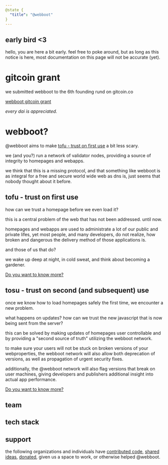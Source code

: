 ```yaml
---
@state {
  "title": "@webboot"
}
---
```


<Hero state></Hero>

<div id="about">

## early bird <3

hello, you are here a bit early.
feel free to poke around,
but as long as this notice is here,
most documentation on this page will not be accurate (yet).

# gitcoin grant

we submitted webboot to the 6th founding rund on gitcoin.co

[webboot gitcoin grant](https://gitcoin.co/grants/924/webboot)

*every dai is appreciated.*

# webboot?

@webboot aims to make
[tofu - trust on first use](https://en.wikipedia.org/wiki/Trust_on_first_use)
a bit less scary.

we (and you?) run a network of validator nodes,
providing a source of integrity to homepages and webapps.

we think that this is a missing protocol,
and that something like webboot is as integral
for a free and secure world wide web as dns is,
just seems that nobody thought about it before.

</div>

<div id="tofu">

## tofu - trust on first use

<LightBox
  state
  img="/comics/brainlesstales-tofu.jpg"
  height="346"
  width="389"
  url="https://www.brainlesstales.com/"
  text="comic by brainlesstales">
</LightBox>

how can we trust a homepage before we even load it?

this is a central problem of the web that has not been addressed. until now.

homepages and webapps are used to administrate a lot of our public and private lifes,
yet most people, and many developers, do not realize,
how broken and dangerous the delivery method of those applications is.

and those of us that do?

we wake up deep at night, in cold sweat, and think about becoming a gardener.

[Do you want to know more?](/tofu/)

</div>

<div id="tosu">

## tosu - trust on second (and subsequent) use

<LightBox
  state
  right="true"
  img="/comics/sebiwi-trust.jpg"
  height="246"
  width="389"
  url="https://sebiwi.github.io/"
  text="comic by sebiwi">
</LightBox>

once we know how to load homepages safely the first time, we encounter a new problem.

what happens on updates?
how can we trust the new javascript that is now being sent from the server?

this can be solved by making updates of homepages user controllable
and by providing a "second source of truth" utilizing the webboot network.

to make sure your users will not be stuck on broken versions of your webproperties,
the webboot network will also allow both deprecation of versions,
as well as propagation of urgent security fixes.

additionally, the @webboot network will also flag versions that break on user machines,
giving developers and publishers additional insight into actual app performance.

[Do you want to know more?](/tosu/)

</div>

<div id="team">

## team

<Team></Team>

</div>

<div id="tech">

## tech stack

<Tech></Tech>

</div>

<div id="support">

## support

the following organizations and individuals have
[contributed code](/support/#contribute),
[shared ideas](/support/#share-ideas),
[donated](/support/#donate),
given us a space to work, or otherwise helped @webboot.

<Support state></Support>

</div>
